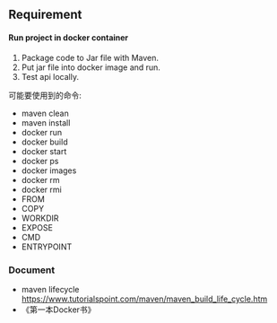 ## Requirement 
#### Run project in docker container
1. Package code to Jar file with Maven.
2. Put jar file into docker image and run.
3. Test api locally.

可能要使用到的命令: 
- maven clean
- maven install
- docker run
- docker build
- docker start
- docker ps
- docker images
- docker rm
- docker rmi
- FROM
- COPY
- WORKDIR
- EXPOSE
- CMD
- ENTRYPOINT

### Document
- maven lifecycle https://www.tutorialspoint.com/maven/maven_build_life_cycle.htm
- 《第一本Docker书》 

